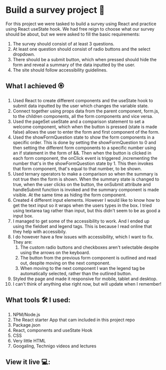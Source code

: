 # Build a survey project 📜
For this project we were tasked to build a survey using React and practice using React useState hook.
We had free reign to choose what our survey should be about, but we were asked to fill the basic requirements:
1. The survey should consist of at least 3 questions.
2. At least one question should consist of radio buttons and the select dropdown.
3. There should be a submit button, which when pressed should hide the form and reveal a summary of the data inputted by the user.
4. The site should follow accessibility guidelines. 

## What I achieved 🏵️
1. Used React to create different components and the useState hook to submit data inputted by the user which changes the variable state. 
2. Connect together using props data from the parent component, form.js, to the children components, all the form components and vice versa.
3. Used the pageSet useState and a comparison statement to set a welcome component, which when the button is pressed (state is made false) allows the user to enter the form and first component of the form.
4. Used the showFormQuestion state to show the form components in a specific order. This is done by setting the showFormQuestion to 0 and then setting the different form components to a specific number using an if statement in the form of &&. Then when the button is clicked in each form component, the onClick event is triggered ,incrementing the number that's in the showFormQuestion state by 1. This then invokes that form component, that's equal to that number, to be shown.   
5. Used ternary operators to make a comparison so when the summary is not true then the form is shown. When the summary state is changed to true, when the user clicks on the button, the onSubmit attribute and handleSubmit function is invoked and the summary component is made visible. At the same time as hiding the form component. 
6. Created 4 different input elements. However I would like to know how to get the text input so it wraps when the users types in the box. I tried using textarea tag rather than input, but this didn't seem to be as good a input box. 
7. I managed to get some of the accessibility to work. And I ended up using the fieldset and legend tags. This is because I read online that they help with accessibily.
8. I do however have a few issues with accessibility, which I want to fix. They are:
    1. The custom radio buttons and checkboxes aren't selectable despite using the arrows on the keyboard. 
    2. The button from the previous form component is outlined and read out, despite moving on the next component. 
    3. When moving to the next component I wan the legend tag be automatically selected, rather than the outlined button. 
7. Styled the page and made it responsive for mobile, tablet and desktop. 
8. I can't think of anything else right now, but will update when I remember!

## What tools 🛠️ I used:
1. NPM/Node.js
2. The React starter App that cam included in this project repo
3. Package.json
4. React, components and useState Hook
5. CSS
6. Very little HTML
7. Googaling, Technigo videos and lectures

## View it live 💻: 

